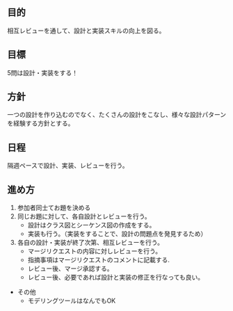 ## 目的
相互レビューを通して、設計と実装スキルの向上を図る。

## 目標
5問は設計・実装をする！

## 方針
一つの設計を作り込むのでなく、たくさんの設計をこなし、様々な設計パターンを経験する方針とする。

## 日程
隔週ペースで設計、実装、レビューを行う。

## 進め方
1. 参加者同士てお題を決める
2. 同じお題に対して、各自設計とレビューを行う。
    - 設計はクラス図とシーケンス図の作成をする。
    - 実装も行う。（実装をすることで、設計の問題点を発見するため）
3. 各自の設計・実装が終了次第、相互レビューを行う。
    - マージリクエストの内容に対しレビューを行う。
    - 指摘事項はマージリクエストのコメントに記載する.
    - レビュー後、マージ承認する。
    - レビュー後、必要であれば設計と実装の修正を行なっても良い。
- その他
    - モデリングツールはなんでもOK


